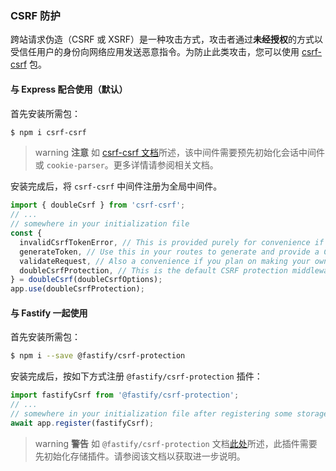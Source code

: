 ### CSRF 防护

跨站请求伪造（CSRF 或 XSRF）是一种攻击方式，攻击者通过**未经授权**的方式以受信任用户的身份向网络应用发送恶意指令。为防止此类攻击，您可以使用 [csrf-csrf](https://github.com/Psifi-Solutions/csrf-csrf) 包。

#### 与 Express 配合使用（默认）

首先安装所需包：

```bash
$ npm i csrf-csrf
```

> warning **注意** 如 [csrf-csrf 文档](https://github.com/Psifi-Solutions/csrf-csrf?tab=readme-ov-file#入门)所述，该中间件需要预先初始化会话中间件或 `cookie-parser`。更多详情请参阅相关文档。

安装完成后，将 `csrf-csrf` 中间件注册为全局中间件。

```typescript
import { doubleCsrf } from 'csrf-csrf';
// ...
// somewhere in your initialization file
const {
  invalidCsrfTokenError, // This is provided purely for convenience if you plan on creating your own middleware.
  generateToken, // Use this in your routes to generate and provide a CSRF hash, along with a token cookie and token.
  validateRequest, // Also a convenience if you plan on making your own middleware.
  doubleCsrfProtection, // This is the default CSRF protection middleware.
} = doubleCsrf(doubleCsrfOptions);
app.use(doubleCsrfProtection);
```

#### 与 Fastify 一起使用

首先安装所需包：

```bash
$ npm i --save @fastify/csrf-protection
```

安装完成后，按如下方式注册 `@fastify/csrf-protection` 插件：

```typescript
import fastifyCsrf from '@fastify/csrf-protection';
// ...
// somewhere in your initialization file after registering some storage plugin
await app.register(fastifyCsrf);
```

> warning **警告** 如 `@fastify/csrf-protection` 文档[此处](https://github.com/fastify/csrf-protection#用法)所述，此插件需要先初始化存储插件。请参阅该文档以获取进一步说明。
